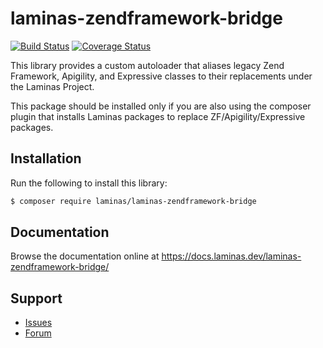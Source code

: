 # laminas-zendframework-bridge

[![Build Status](https://travis-ci.org/laminas/laminas-zendframework-bridge.svg?branch=master)](https://travis-ci.org/laminas/laminas-zendframework-bridge)
[![Coverage Status](https://coveralls.io/repos/github/laminas/laminas-zendframework-bridge/badge.svg?branch=master)](https://coveralls.io/github/laminas/laminas-zendframework-bridge?branch=master)

This library provides a custom autoloader that aliases legacy Zend Framework,
Apigility, and Expressive classes to their replacements under the Laminas
Project.

This package should be installed only if you are also using the composer plugin
that installs Laminas packages to replace ZF/Apigility/Expressive packages.

## Installation

Run the following to install this library:

```bash
$ composer require laminas/laminas-zendframework-bridge
```

## Documentation

Browse the documentation online at https://docs.laminas.dev/laminas-zendframework-bridge/

## Support

* [Issues](https://github.com/laminas/laminas-zendframework-bridge/issues/)
* [Forum](https://discourse.laminas.dev/)
